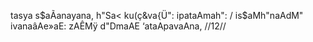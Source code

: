 tasya s$aÃanayana, h"Sa< ku(ç&va{Ü": ipataAmah": /
is$aMh"naAdM" ivanaâAe»aE: zAÊMÿ d"DmaAE ‘ataApavaAna, //12//